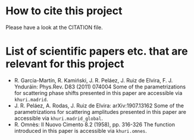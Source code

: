 How to cite this project
========================

Please have a look at the CITATION file.

List of scientific papers etc. that are relevant for this project
=================================================================

* R. García-Martín, R. Kamiński, J. R. Peláez, J. Ruiz de Elvira,
  F. J. Ynduráin: Phys.Rev. D83 (2011) 074004
  Some of the parametrizations for scattering phase shifts presented in
  this paper are accessible via `khuri.madrid`.
* J. R. Peláez, A. Rodas, J. Ruiz de Elvira: arXiv:1907.13162 
  Some of the parametrizations for scattering amplitudes presented in
  this paper are accessible via `khuri.madrid_global`.
* R. Omnès: Il Nuovo Cimento 8.2 (1958), pp. 316-326
  The function introduced in this paper is accessible via `khuri.omnes`.
